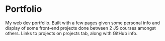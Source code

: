 # Portfolio
My web dev portfolio.
Built with a few pages given some personal info and display of some front-end projects done between 2 JS courses amongst others.
Links to projects on projects tab, along with GitHub info.
